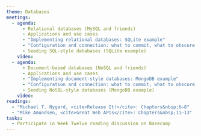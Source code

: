 ```yaml
---
theme: Databases
meetings:
  - agenda:
      - Relational databases (MySQL and friends)
      - Applications and use cases
      - "Implementing relational databases: SQLite example"
      - "Configuration and connection: what to commit, what to obscure (`ENV` variables)"
      - Seeding SQL-style databases (SQLite example)
    video:
  - agenda:
      - Document-based databases (NoSQL and friends)
      - Applications and use cases
      - "Implementing document-style databases: MongoDB example"
      - "Configuration and connection: what to commit, what to obscure (`ENV` variables)"
      - Seeding NoSQL-style databases (MongoDB example)
    video:
readings:
  - "Michael T. Nygard, <cite>Release It!</cite>: Chapters&nbsp;6–8"
  - "Mike Amundsen, <cite>Great Web APIs</cite>: Chapters&nbsp;11–13"
tasks:
  - Participate in Week Twelve reading discussion on Basecamp
---
```

